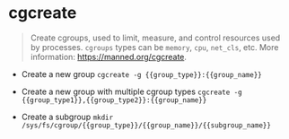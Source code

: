 # cgcreate
> Create cgroups, used to limit, measure, and control resources used by processes.
> `cgroups` types can be `memory`, `cpu`, `net_cls`, etc.
> More information: <https://manned.org/cgcreate>.

- Create a new group
`cgcreate -g {{group_type}}:{{group_name}}`

- Create a new group with multiple cgroup types
`cgcreate -g {{group_type1}},{{group_type2}}:{{group_name}}`

- Create a subgroup
`mkdir /sys/fs/cgroup/{{group_type}}/{{group_name}}/{{subgroup_name}}`

